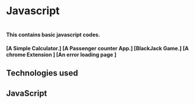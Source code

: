 <h1>Javascript<h1>
<h4>This contains basic javascript codes.<h4>


[A Simple Calculator.]
[A Passenger counter App.]
[BlackJack Game.]
[A chrome Extension ]
[An error loading page ]

<h2>Technologies used<h2>
<h2>JavaScript <h2>
